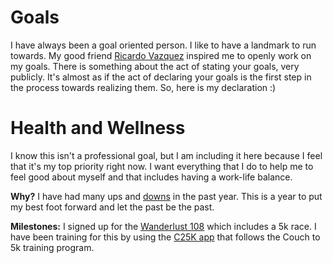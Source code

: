 # Goals
I have always been a goal oriented person. I like to have a landmark to run towards. My good friend [Ricardo Vazquez](https://twitter.com/iamrvazquez) inspired me to openly work on my goals. There is something about the act of stating your goals, very publicly. It's almost as if the act of declaring your goals is the first step in the process towards realizing them. So, here is my declaration :) 

# Health and Wellness
I know this isn't a professional goal, but I am including it here because I feel that it's my top priority right now. I want everything that I do to help me to feel good about myself and that includes having a work-life balance. 

<strong>Why?</strong> I have had many ups and [downs](http://blog.jessicaklein.com/whens-it-time-for-a-change/) in the past year. This is a year to put my best foot forward and let the past be the past.

<strong>Milestones:</strong>
I signed up for the [Wanderlust 108](http://wanderlust.com/events/about-wanderlust-108/) which includes a 5k race. I have been training for this by using the [C25K app](http://c25kfree.com/) that follows the Couch to 5k training program. 


